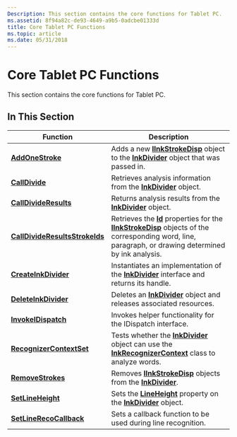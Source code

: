 ```yaml
---
Description: This section contains the core functions for Tablet PC.
ms.assetid: 8f94a82c-de93-4649-a9b5-0adcbe01333d
title: Core Tablet PC Functions
ms.topic: article
ms.date: 05/31/2018
---
```


# Core Tablet PC Functions

This section contains the core functions for Tablet PC.

## In This Section



| Function                                                         | Description                                                                                                                                                                                         |
|------------------------------------------------------------------|-----------------------------------------------------------------------------------------------------------------------------------------------------------------------------------------------------|
| [**AddOneStroke**](addonestroke.md)                             | Adds a new [**IInkStrokeDisp**](/windows/desktop/api/msinkaut/nn-msinkaut-iinkstrokedisp) object to the [**InkDivider**](inkdivider-class.md) object that was passed in.                                                                 |
| [**CallDivide**](calldivide.md)                                 | Retrieves analysis information from the [**InkDivider**](inkdivider-class.md) object.                                                                                                              |
| [**CallDivideResults**](calldivideresults.md)                   | Returns analysis results from the [**InkDivider**](inkdivider-class.md) object.                                                                                                                    |
| [**CallDivideResultsStrokeIds**](calldivideresultsstrokeids.md) | Retrieves the [**Id**](/windows/desktop/api/msinkaut/nf-msinkaut-iinkstrokedisp-get_id) properties for the [**IInkStrokeDisp**](/windows/desktop/api/msinkaut/nn-msinkaut-iinkstrokedisp) objects of the corresponding word, line, paragraph, or drawing determined by ink analysis. |
| [**CreateInkDivider**](createinkdivider.md)                     | Instantiates an implementation of the [**InkDivider**](inkdivider-class.md) interface and returns its handle.                                                                                      |
| [**DeleteInkDivider**](deleteinkdivider.md)                     | Deletes an [**InkDivider**](inkdivider-class.md) object and releases associated resources.                                                                                                         |
| [**InvokeIDispatch**](invokeidispatch.md)                       | Invokes helper functionality for the IDispatch interface.                                                                                                                                           |
| [**RecognizerContextSet**](recognizercontextset.md)             | Tests whether the [**InkDivider**](inkdivider-class.md) object can use the [**InkRecognizerContext**](inkrecognizercontext-class.md) class to analyze words.                                      |
| [**RemoveStrokes**](/windows/desktop/api/msinkaut/nf-msinkaut-iinkstrokes-removestrokes)                | Removes [**IInkStrokeDisp**](/windows/desktop/api/msinkaut/nn-msinkaut-iinkstrokedisp) objects from the [**InkDivider**](inkdivider-class.md).                                                                                           |
| [**SetLineHeight**](setlineheight.md)                           | Sets the [**LineHeight**](/windows/win32/api/msinkaut15/nf-msinkaut15-iinkdivider-get_lineheight) property on the [**InkDivider**](inkdivider-class.md) object.                                                                                 |
| [**SetLineRecoCallback**](setlinerecocallback.md)               | Sets a callback function to be used during line recognition.                                                                                                                                        |



 

 

 